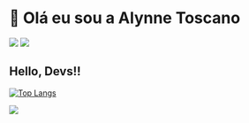 #  👋 Olá eu sou a Alynne Toscano
<a href="https://www.instagram.com/alynnetoscano_/?next=%2F" target="_blank">
	<img src="https://img.shields.io/badge/-Instagram-%23E4405F?style=for-the-badge&logo=instagram&logoColor=white" target="_blank"></a>   
<a href="https://www.linkedin.com/in/alynne-toscano-vasconcelos-709355253/" target="_blank">
	<img src="https://img.shields.io/badge/-LinkedIn-%230077B5?style=for-the-badge&logo=linkedin&logoColor=white" target="_blank"></a>  
                                                                                                              
                                       
                                                                                  






## Hello, Devs!!


[![Top Langs](https://github-readme-stats.vercel.app/api/top-langs/?username=anuraghazra&layout=compact)](https://github.com/anuraghazra/github-readme-stats)

<picture>
<source 
  srcset="https://github-readme-stats.vercel.app/api?username=anuraghazra&show_icons=true&theme=dark"
  media="(prefers-color-scheme: dark)"
/>
<source
  srcset="https://github-readme-stats.vercel.app/api?username=anuraghazra&show_icons=true"
  media="(prefers-color-scheme: light), (prefers-color-scheme: no-preference)"
/>
<img src="https://github-readme-stats.vercel.app/api?username=anuraghazra&show_icons=true" />
</picture>
<!---
alynnetoscano/alynnetoscano is a ✨ special ✨ repository because its `README.md` (this file) appears on your GitHub profile.
You can click the Preview link to take a look at your changes.
--->
 
